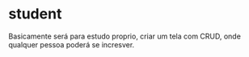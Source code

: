 # student
Basicamente será para estudo proprio, criar um tela com CRUD, onde qualquer pessoa poderá se incresver. 
